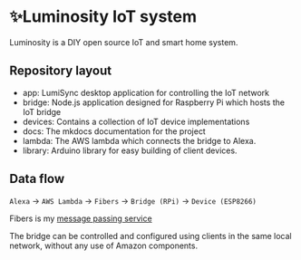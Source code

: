 # ✨Luminosity IoT system

Luminosity is a DIY open source IoT and smart home system.



## Repository layout

- app: LumiSync desktop application for controlling the IoT network
- bridge: Node.js application designed for Raspberry Pi which hosts the IoT bridge
- devices: Contains a collection of IoT device implementations
- docs: The mkdocs documentation for the project
- lambda: The AWS lambda which connects the bridge to Alexa.
- library: Arduino library for easy building of client devices.


## Data flow
`Alexa` -> `AWS Lambda` -> `Fibers` -> `Bridge (RPi)` -> `Device (ESP8266)`

Fibers is my [message passing service](https://github.com/Twometer/fibers)

The bridge can be controlled and configured using clients in the same local network, without any use of Amazon components.